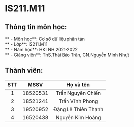# IS211.M11

## Thông tin môn học:
   ** - Môn học**: Cơ sở dữ liệu phân tán <br>
   ** - Lớp**: IS211.M11 <br>
   ** - Năm học**: HKI NH 2021-2022 <br>
   ** - Giảng viên**: ThS.Thái Bảo Trân, CN.Nguyễn Minh Nhựt <br>
   
## Thành viên:
STT |   MSSV   |      Họ và tên      | 
:--:|:--------:|:-------------------:|
 1  | 18520531 |  Trần Nguyên Chiến  |
 2  | 18521241 |  Trần Vĩnh Phong    |
 3  | 19520952 | Đặng Lê Thiên Thanh |
 4  | 16520438 |  Nguyễn Kim Hoàng   |
